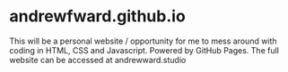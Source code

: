 # andrewfward.github.io
This will be a personal website / opportunity for me to mess around with coding in HTML, CSS and Javascript. Powered by GitHub Pages. The full website can be accessed at andrewward.studio